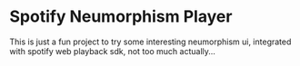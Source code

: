 # Spotify Neumorphism Player

This is just a fun project to try some interesting neumorphism ui, integrated with spotify web playback sdk, not too much actually...
